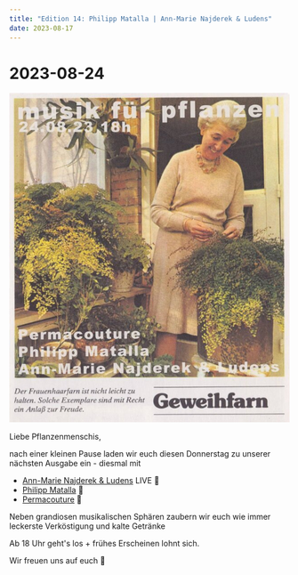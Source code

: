 ```yaml
---
title: "Edition 14: Philipp Matalla | Ann-Marie Najderek & Ludens"
date: 2023-08-17
---
```


# 2023-08-24

![](./230824.jpg)

Liebe Pflanzenmenschis,

nach einer kleinen Pause laden wir euch diesen Donnerstag zu unserer nächsten Ausgabe ein - diesmal mit 

- [Ann-Marie Najderek & Ludens](https://soundcloud.com/user-236941839) LIVE 🌱
- [Philipp Matalla](https://soundcloud.com/philippmatalla) 🌱
- [Permacouture](https://soundcloud.com/perma_couture) 🌱

Neben grandiosen musikalischen Sphären zaubern wir euch wie immer leckerste Verköstigung und kalte Getränke

Ab 18 Uhr geht's los + frühes Erscheinen lohnt sich.

Wir freuen uns auf euch 🌳
